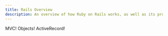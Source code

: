 ```yaml
---
title: Rails Overview
description: An overview of how Ruby on Rails works, as well as its pros and cons
---
```


MVC! Objects! ActiveRecord!
